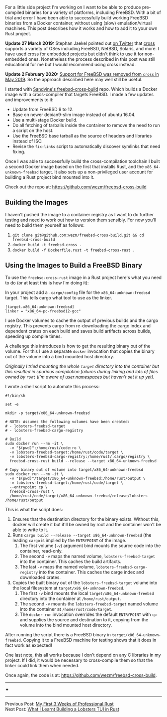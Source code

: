 For a little side project I'm working on I want to be able to produce
pre-compiled binaries for a variety of platforms, including FreeBSD. With a bit
of trial and error I have been able to successfully build working FreeBSD
binaries from a Docker container, without using (slow) emulation/virtual
machines.  This post describes how it works and how to add it to your own Rust
project.

**Update 27 March 2019:** Stephan Jaekel pointed out [on Twitter][cross-twitter]
that [cross] supports a variety of OSes including FreeBSD, NetBSD, Solaris, and
more. I have used cross for embedded projects but didn't think to use it for
non-embedded ones. Nonetheless the process described in this post was still
educational for me but I would recommend using cross instead.

**Update 2 February 2020:** [Support for FreeBSD was removed from `cross` in May
2019][cross-freebsd-removal]. So the approach described here may well still be useful.

I started with [Sandvine's freebsd-cross-build][freebsd-cross-upstream] repo. Which builds
a Docker image with a cross-compiler that targets FreeBSD. I made a few updates
and improvements to it:

* Update from FreeBSD 9 to 12.
* Base on newer debian9-slim image instead of ubuntu 16.04.
* Use a multi-stage Docker build.
* Do all fetching of tarballs inside the container to remove the need to run a
  script on the host.
* Use the FreeBSD base tarball as the source of headers and libraries instead
  of ISO.
* Revise the `fix-links` script to automatically discover symlinks that need
  fixing.

Once I was able to successfully build the cross-compilation toolchain I built a
second Docker image based on the first that installs Rust, and the
`x86_64-unknown-freebsd` target. It also sets up a non-privileged user account
for building a Rust project bind mounted into it.

Check out the repo at: <https://github.com/wezm/freebsd-cross-build>

## Building the Images

I haven't pushed the image to a container registry as I want to do further
testing and need to work out how to version them sensibly. For now
you'll need to build them yourself as follows:

1. `git clone git@github.com:wezm/freebsd-cross-build.git && cd freebsd-cross-build`
2. `docker build -t freebsd-cross .`
3. `docker build -f Dockerfile.rust -t freebsd-cross-rust .`

## Using the Images to Build a FreeBSD Binary

To use the `freebsd-cross-rust` image in a Rust project here's what you need to
do (or at least this is how I'm doing it):

In your project add a `.cargo/config` file for the `x86_64-unknown-freebsd`
target. This tells cargo what tool to use as the linker.

```
[target.x86_64-unknown-freebsd]
linker = "x86_64-pc-freebsd12-gcc"
```

I use Docker volumes to cache the output of previous builds and the cargo
registry.  This prevents cargo from re-downloading the cargo index and
dependent crates on each build and saves build artifacts across builds,
speeding up compile times.

A challenge this introduces is how to get the
resulting binary out of the volume. For this I use a separate `docker`
invocation that copies the binary out of the volume into a bind mounted host
directory.

_Originally I tried mounting the whole `target` directory into the container
but this resulted in spurious compilation failures during linking and lots of
files owned by `root` (I'm aware of [user namespaces] but haven't set it up
yet)._

I wrote a shell script to automate this process:

```language-shell
#!/bin/sh

set -e

mkdir -p target/x86_64-unknown-freebsd

# NOTE: Assumes the following volumes have been created:
# - lobsters-freebsd-target
# - lobsters-freebsd-cargo-registry

# Build
sudo docker run --rm -it \
  -v "$(pwd)":/home/rust/code:ro \
  -v lobsters-freebsd-target:/home/rust/code/target \
  -v lobsters-freebsd-cargo-registry:/home/rust/.cargo/registry \
  freebsd-cross-rust build --release --target x86_64-unknown-freebsd

# Copy binary out of volume into target/x86_64-unknown-freebsd
sudo docker run --rm -it \
  -v "$(pwd)"/target/x86_64-unknown-freebsd:/home/rust/output \
  -v lobsters-freebsd-target:/home/rust/code/target \
  --entrypoint cp \
  freebsd-cross-rust \
  /home/rust/code/target/x86_64-unknown-freebsd/release/lobsters /home/rust/output
```

This is what the script does:

1. Ensures that the destination directory for the binary exists. Without this,
   docker will create it but it'll be owned by root and the container won't be
   able to write to it.
2. Runs `cargo build --release --target x86_64-unknown-freebsd` (the leading
   `cargo` is implied by the `ENTRYPOINT` of the image.
    1. The first volume (`-v`) argument bind mounts the source code into the
       container, read-only.
    2. The second `-v` maps the named volume, `lobsters-freebsd-target` into
       the container. This caches the build artifacts.
    3. The last `-v` maps the named volume, `lobsters-freebsd-cargo-registry`
       into the container. This caches the carge index and downloaded crates.
3. Copies the built binary out of the `lobsters-freebsd-target` volume into the
   local filesystem at `target/x86_64-unknown-freebsd`.
    1. The first `-v` bind mounts the local `target/x86_64-unknown-freebsd`
       directory into the container at `/home/rust/output`.
    2. The second `-v` mounts the `lobsters-freebsd-target` named volume into
       the container at `/home/rust/code/target`.
    3. The `docker run` invocation overrides the default `ENTRYPOINT` with `cp`
       and supplies the source and destination to it, copying from the volume
       into the bind mounted host directory.

After running the script there is a FreeBSD binary in
`target/x86_64-unknown-freebsd`. Copying it to a FreeBSD machine for testing
shows that it does in fact work as expected!

One last note, this all works because I don't depend on any C libraries in my
project. If I did, it would be necessary to cross-compile them so that the
linker could link them when needed.

Once again, the code is at: <https://github.com/wezm/freebsd-cross-build>.

<div class="seperator"><hr class="left">✦<hr class="right"></div>

Previous Post: [My First 3 Weeks of Professional Rust](/technical/2019/03/first-3-weeks-of-professional-rust/)  
Next Post: [What I Learnt Building a Lobsters TUI in Rust](/technical/2019/04/lobsters-tui/)

[freebsd-cross-upstream]: https://github.com/sandvine/freebsd-cross-build
[cross-freebsd-removal]: https://github.com/rust-embedded/cross/issues/274
[user namespaces]: https://docs.docker.com/engine/security/userns-remap/
[cross-twitter]: https://twitter.com/stephrdev/status/1110270815927500801
[cross]: https://github.com/rust-embedded/cross

